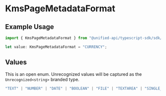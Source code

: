# KmsPageMetadataFormat

## Example Usage

```typescript
import { KmsPageMetadataFormat } from "@unified-api/typescript-sdk/sdk/models/shared";

let value: KmsPageMetadataFormat = "CURRENCY";
```

## Values

This is an open enum. Unrecognized values will be captured as the `Unrecognized<string>` branded type.

```typescript
"TEXT" | "NUMBER" | "DATE" | "BOOLEAN" | "FILE" | "TEXTAREA" | "SINGLE_SELECT" | "MULTIPLE_SELECT" | "MEASUREMENT" | "PRICE" | "YES_NO" | "CURRENCY" | "URL" | "PERCENT" | "EMAIL" | "PHONE" | "REFERENCE" | "TIME" | Unrecognized<string>
```